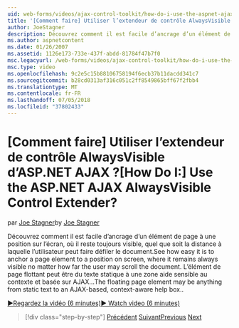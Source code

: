 ```yaml
---
uid: web-forms/videos/ajax-control-toolkit/how-do-i-use-the-aspnet-ajax-alwaysvisible-control-extender
title: '[Comment faire] Utiliser l’extendeur de contrôle AlwaysVisible d’ASP.NET AJAX ? | Microsoft Docs'
author: JoeStagner
description: Découvrez comment il est facile d’ancrage d’un élément de page à une position sur l’écran, où il reste toujours visible, quel que soit la distance à laquelle l’utilisateur peut faire défiler le document. Le...
ms.author: aspnetcontent
ms.date: 01/26/2007
ms.assetid: 1126e173-733e-437f-abdd-81784f47b7f0
msc.legacyurl: /web-forms/videos/ajax-control-toolkit/how-do-i-use-the-aspnet-ajax-alwaysvisible-control-extender
msc.type: video
ms.openlocfilehash: 9c2e5c15b88106758194f6ecb37b11dacdd341c7
ms.sourcegitcommit: b28cd0313af316c051c2ff8549865bff67f2fbb4
ms.translationtype: MT
ms.contentlocale: fr-FR
ms.lasthandoff: 07/05/2018
ms.locfileid: "37802433"
---
```

<a name="how-do-i-use-the-aspnet-ajax-alwaysvisible-control-extender"></a><span data-ttu-id="c0cd3-105">[Comment faire] Utiliser l’extendeur de contrôle AlwaysVisible d’ASP.NET AJAX ?</span><span class="sxs-lookup"><span data-stu-id="c0cd3-105">[How Do I:] Use the ASP.NET AJAX AlwaysVisible Control Extender?</span></span>
====================
<span data-ttu-id="c0cd3-106">par [Joe Stagner](https://github.com/JoeStagner)</span><span class="sxs-lookup"><span data-stu-id="c0cd3-106">by [Joe Stagner](https://github.com/JoeStagner)</span></span>

<span data-ttu-id="c0cd3-107">Découvrez comment il est facile d’ancrage d’un élément de page à une position sur l’écran, où il reste toujours visible, quel que soit la distance à laquelle l’utilisateur peut faire défiler le document.</span><span class="sxs-lookup"><span data-stu-id="c0cd3-107">See how easy it is to anchor a page element to a position on screen, where it remains always visible no matter how far the user may scroll the document.</span></span> <span data-ttu-id="c0cd3-108">L’élément de page flottant peut être du texte statique à une zone aide sensible au contexte et basée sur AJAX...</span><span class="sxs-lookup"><span data-stu-id="c0cd3-108">The floating page element may be anything from static text to an AJAX-based, context-aware help box..</span></span>

[<span data-ttu-id="c0cd3-109">&#9654;Regardez la vidéo (6 minutes)</span><span class="sxs-lookup"><span data-stu-id="c0cd3-109">&#9654; Watch video (6 minutes)</span></span>](https://channel9.msdn.com/Blogs/ASP-NET-Site-Videos/how-do-i-use-the-aspnet-ajax-alwaysvisible-control-extender)

> [!div class="step-by-step"]
> <span data-ttu-id="c0cd3-110">[Précédent](how-do-i-use-the-aspnet-ajax-modalpopup-extender-control.md)
> [Suivant](how-do-i-use-the-aspnet-ajax-accordion-control.md)</span><span class="sxs-lookup"><span data-stu-id="c0cd3-110">[Previous](how-do-i-use-the-aspnet-ajax-modalpopup-extender-control.md)
[Next](how-do-i-use-the-aspnet-ajax-accordion-control.md)</span></span>
